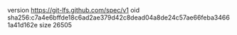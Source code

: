 version https://git-lfs.github.com/spec/v1
oid sha256:c7a4e6bffde18c6ad2ae379d42c8dead04a8de24c57ae66feba34661a41d162e
size 26505
